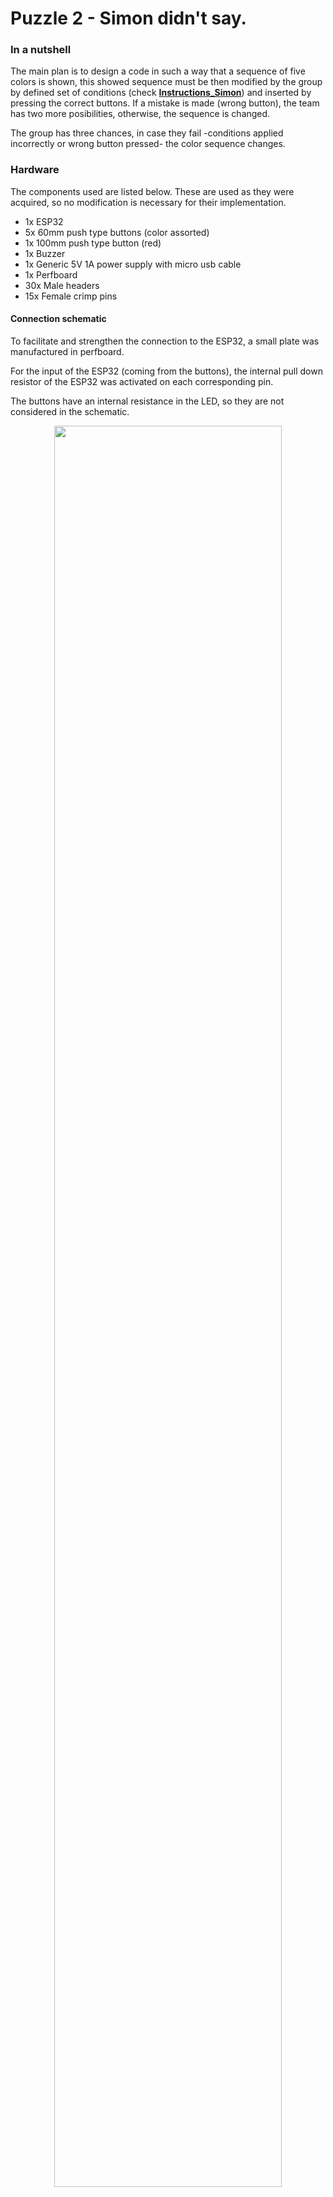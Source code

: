 # Puzzle 2 - Simon didn't say. 

### In a nutshell

The main plan is to design a code in such a way that a sequence of five colors is shown, this showed sequence must be then modified by the group by defined set of conditions (check **[Instructions_Simon](https://github.com/ubilab-escape/ai-server/blob/master/Puzzle%202%20Simon/Poster/Instructions_Simon.pdf)**) and inserted by pressing the correct buttons. If a mistake is made (wrong button), the team has two more posibilities, otherwise, the sequence is changed. 

The group has three chances, in case they fail -conditions applied incorrectly or wrong button pressed- the color sequence changes. 

### Hardware

The components used are listed below. These are used as they were acquired, so no modification is necessary for their implementation.

- 1x ESP32
- 5x 60mm push type buttons (color assorted)
- 1x 100mm push type button (red)
- 1x Buzzer
- 1x Generic 5V 1A power supply with micro usb cable 
- 1x Perfboard
- 30x Male headers
- 15x Female crimp pins  


#### Connection schematic

To facilitate and strengthen the connection to the ESP32, a small plate was manufactured in perfboard.

For the input of the ESP32 (coming from the buttons), the internal pull down resistor of the ESP32 was activated on each corresponding pin.

The buttons have an internal resistance in the LED, so they are not considered in the schematic.

<p align="center">
  <img src="https://i.ibb.co/7ym6HCj/circuit.png" width="85%" /> 
</p>

### Software

The **[code](https://github.com/ubilab-escape/ai-server/blob/master/Puzzle%202%20Simon/Simon/Simon.ino)** is done in arduino format and its flow diagram is shown below.

<p align="center">
  <img src="https://i.ibb.co/vq7xXsW/Flow-d.png" width="85%" /> 
</p>

#### Color Sequences

Predetermined color sequences (randomly choosed) are shown in the table. A limited number of sequences is used (instead of a random generator) to simplify the puzzle runs.

| Nº | OUTPUT      | INPUT         |
|:----:|:---------------:|:---------------:|
| 0  | B, Y, Y, G, G | G, R, R, Y, Y |
| 1  | W, R, G, Y, W | W, R, G, Y, W |
| 2  | G, R, B, W, W | R, R, G, W, W |
| 3  | B, Y, R, G, G | G, G, R, Y, G |
| 4  | W, B, Y, Y, B | B, Y, W, B, Y |
| 5  | W, Y, B, W, G | W, Y, B, W, R |
| 6  | B, G, Y, Y, R | G, Y, R, R, Y |

_B ≡ Blue ; Y ≡ Yellow ; R ≡ Red ; G ≡ Green ; W ≡ White_

### Syntaxis to control the puzzle using MQTT

Expected JSON messages on topic `8/puzzle/simon`

* Forces the puzzle state as **active** ≈ reset puzzle and start of sequence.
```json
{"method": "trigger", "state": "on", "data": "" }
```
* Forces puzzle state as **solved** ≈ skipped puzzle. 
```json
{"method": "trigger", "state": "off", "data": "skipped" }
```
* Forces puzzle state as **inactive** ≈ reset puzzle.
```json
{"method": "trigger", "state": "off", "data": "" }
```

Note: data IS case sensitive.




